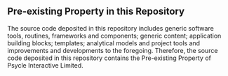 ## Pre-existing Property in this Repository

The source code deposited in this repository includes generic software tools, routines, frameworks and components;
generic content; application building blocks; templates; analytical models and project tools and improvements and
developments to the foregoing. Therefore, the source code deposited in this repository contains the Pre-existing
Property of Psycle Interactive Limited.
